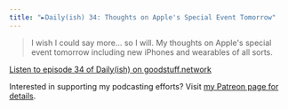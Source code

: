 ```yaml
---
title: "►Daily(ish) 34: Thoughts on Apple's Special Event Tomorrow"
---
```

<blockquote><p>
  I wish I could say more... so I will. My thoughts on Apple's special event tomorrow including new iPhones and wearables of all sorts.</p>
</blockquote>
<p><a href="https://goodstuff.network/dailyish/34">Listen to episode 34 of Daily(ish) on goodstuff.network</a></p>
<p>Interested in supporting my podcasting efforts? Visit <a href="https://www.patreon.com/ichris">my Patreon page for details</a>.</p>
